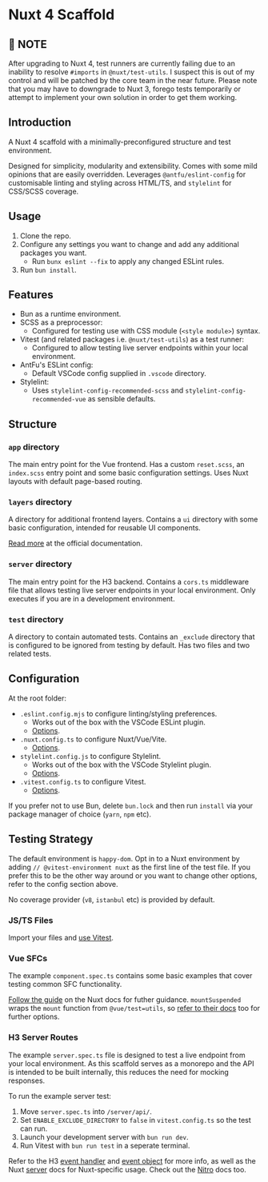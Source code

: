 # Nuxt 4 Scaffold

## 🚨 NOTE

After upgrading to Nuxt 4, test runners are currently failing due to an inability to resolve `#imports` in `@nuxt/test-utils`.
I suspect this is out of my control and will be patched by the core team in the near future.
Please note that you may have to downgrade to Nuxt 3, forego tests temporarily or attempt to implement your own solution in order to get them working.

## Introduction
A Nuxt 4 scaffold with a minimally-preconfigured structure and test environment.

Designed for simplicity, modularity and extensibility.
Comes with some mild opinions that are easily overridden.
Leverages `@antfu/eslint-config` for customisable linting and styling across HTML/TS,
and `stylelint` for CSS/SCSS coverage.

## Usage
1. Clone the repo.
2. Configure any settings you want to change and add any additional packages you want.
    - Run `bunx eslint --fix` to apply any changed ESLint rules.
3. Run `bun install`.

## Features
- Bun as a runtime environment.
- SCSS as a preprocessor:
    - Configured for testing use with CSS module (`<style module>`) syntax.
- Vitest (and related packages i.e. `@nuxt/test-utils`) as a test runner:
    - Configured to allow testing live server endpoints within your local environment.
- AntFu's ESLint config:
    - Default VSCode config supplied in `.vscode` directory.
- Stylelint:
    - Uses `stylelint-config-recommended-scss` and `stylelint-config-recommended-vue` as sensible defaults.

## Structure
### `app` directory
The main entry point for the Vue frontend.
Has a custom `reset.scss`, an `index.scss` entry point and some basic configuration settings.
Uses Nuxt layouts with default page-based routing.

### `layers` directory
A directory for additional frontend layers.
Contains a `ui` directory with some basic configuration, intended for reusable UI components.

[Read more](https://nuxt.com/docs/getting-started/layers) at the official documentation.

### `server` directory
The main entry point for the H3 backend.
Contains a `cors.ts` middleware file that allows testing live server endpoints in your local environment.
Only executes if you are in a development environment.

### `test` directory
A directory to contain automated tests.
Contains an `_exclude` directory that is configured to be ignored from testing by default.
Has two files and two related tests.

## Configuration
At the root folder:

- `.eslint.config.mjs` to configure linting/styling preferences.
    - Works out of the box with the VSCode ESLint plugin.
    - [Options](https://eslint-config.antfu.me/configs).
- `.nuxt.config.ts` to configure Nuxt/Vue/Vite.
    - [Options](https://nuxt.com/docs/api/nuxt-config).
- `stylelint.config.js` to configure Stylelint.
    - Works out of the box with the VSCode Stylelint plugin.
    - [Options](https://stylelint.io/user-guide/configure).
- `.vitest.config.ts` to configure Vitest.
    - [Options](https://vitest.dev/config/).

If you prefer not to use Bun, delete `bun.lock` and then run `install` via your package manager of choice (`yarn`, `npm` etc).

## Testing Strategy
The default environment is `happy-dom`.
Opt in to a Nuxt environment by adding `// @vitest-environment nuxt` as the first line of the test file.
If you prefer this to be the other way around or you want to change other options, refer to the config section above.

No coverage provider (`v8`, `istanbul` etc) is provided by default.

### JS/TS Files
Import your files and [use Vitest](https://vitest.dev/guide/).

### Vue SFCs
The example `component.spec.ts` contains some basic examples that cover testing common SFC functionality.

[Follow the guide](https://nuxt.com/docs/getting-started/testing) on the Nuxt docs for futher guidance.
`mountSuspended` wraps the `mount` function from `@vue/test=utils`, so [refer to their docs](https://test-utils.vuejs.org/api/) too for further options.

### H3 Server Routes
The example `server.spec.ts` file is designed to test a live endpoint from your local environment.
As this scaffold serves as a monorepo and the API is intended to be built internally, this reduces the need for mocking responses.

To run the example server test:

1. Move `server.spec.ts` into `/server/api/`.
2. Set `ENABLE_EXCLUDE_DIRECTORY` to `false` in `vitest.config.ts` so the test can run.
3. Launch your development server with `bun run dev`.
4. Run Vitest with `bun run test` in a seperate terminal.

Refer to the H3 [event handler](https://h3.unjs.io/guide/event-handler) and [event object](https://h3.unjs.io/guide/event) for more info,
as well as the Nuxt [server](https://nuxt.com/docs/guide/directory-structure/server) docs for Nuxt-specific usage.
Check out the [Nitro](https://nitro.build/guide) docs too.

